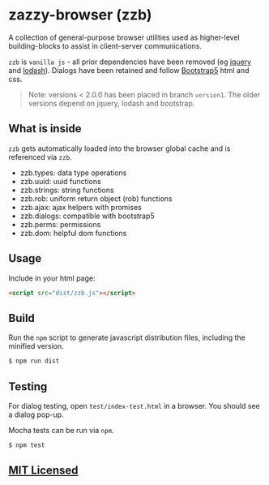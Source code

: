 # zazzy-browser (zzb)

A collection of general-purpose browser utilities used as higher-level building-blocks to assist in client-server communications.

`zzb` is `vanilla js` - all prior dependencies have been removed (eg [jquery](https://jquery.com/) and [lodash](https://lodash.com/)).
Dialogs have been retained and follow [Bootstrap5](https://getbootstrap.com/docs/5.1/components/modal/) html and css.  

> Note: versions < 2.0.0 has been placed in branch `version1`. The older versions depend on jquery, lodash and bootstrap.

## What is inside

`zzb` gets automatically loaded into the browser global cache and is referenced via `zzb`.

* zzb.types: data type operations
* zzb.uuid: uuid functions
* zzb.strings: string functions
* zzb.rob: uniform return object (rob) functions
* zzb.ajax: ajax helpers with promises
* zzb.dialogs: compatible with bootstrap5
* zzb.perms: permissions
* zzb.dom: helpful dom functions

## Usage

Include in your html page:

```html
<script src="dist/zzb.js"></script>
```

## Build

Run the `npm` script to generate javascript distribution files, including the minified version.

```bash
$ npm run dist
```

## Testing

For dialog testing, open `test/index-test.html` in a browser. You should see a dialog pop-up.

Mocha tests can be run via `npm`.

```bash
$ npm test
```

## [MIT Licensed](LICENSE)
